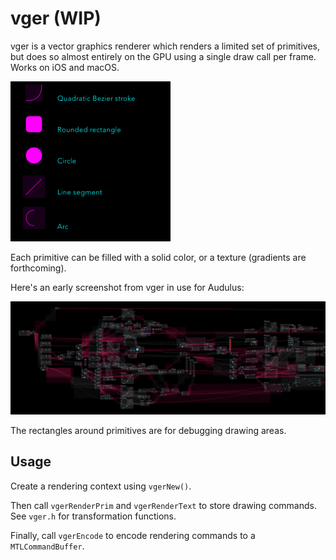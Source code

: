 # vger (WIP)

vger is a vector graphics renderer which renders a limited set of primitives, but does so almost entirely on the GPU using a single draw call per frame. Works on iOS and macOS.

<img src="demo.png" alt="demo" width="256" height="256">

Each primitive can be filled with a solid color, or a texture (gradients are forthcoming).

Here's an early screenshot from vger in use for Audulus:

<img src="bootstrap.png">

The rectangles around primitives are for debugging drawing areas.

## Usage

Create a rendering context using `vgerNew()`.

Then call `vgerRenderPrim` and `vgerRenderText` to store drawing commands. See `vger.h` for transformation functions.

Finally, call `vgerEncode` to encode rendering commands to a `MTLCommandBuffer`.
